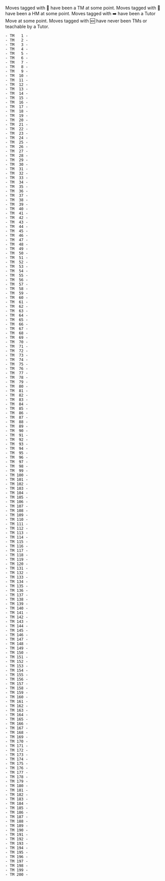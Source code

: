 Moves tagged with 🔁 have been a TM at some point.
Moves tagged with 🔀 have been a HM at some point.
Moves tagged with ➡️ have been a Tutor Move at some point.
Moves tagged with 🆕 have never been TMs or teachable by a Tutor.

    - TM   1 - 
    - TM   2 - 
    - TM   3 - 
    - TM   4 - 
    - TM   5 - 
    - TM   6 - 
    - TM   7 - 
    - TM   8 - 
    - TM   9 - 
    - TM  10 - 
    - TM  11 - 
    - TM  12 - 
    - TM  13 - 
    - TM  14 - 
    - TM  15 - 
    - TM  16 - 
    - TM  17 - 
    - TM  18 - 
    - TM  19 - 
    - TM  20 - 
    - TM  21 - 
    - TM  22 - 
    - TM  23 - 
    - TM  24 - 
    - TM  25 - 
    - TM  26 - 
    - TM  27 - 
    - TM  28 - 
    - TM  29 - 
    - TM  30 - 
    - TM  31 - 
    - TM  32 - 
    - TM  33 - 
    - TM  34 - 
    - TM  35 - 
    - TM  36 - 
    - TM  37 - 
    - TM  38 - 
    - TM  39 - 
    - TM  40 - 
    - TM  41 - 
    - TM  42 - 
    - TM  43 - 
    - TM  44 - 
    - TM  45 - 
    - TM  46 - 
    - TM  47 - 
    - TM  48 - 
    - TM  49 - 
    - TM  50 - 
    - TM  51 - 
    - TM  52 - 
    - TM  53 - 
    - TM  54 - 
    - TM  55 - 
    - TM  56 - 
    - TM  57 - 
    - TM  58 - 
    - TM  59 - 
    - TM  60 - 
    - TM  61 - 
    - TM  62 - 
    - TM  63 - 
    - TM  64 - 
    - TM  65 - 
    - TM  66 - 
    - TM  67 - 
    - TM  68 - 
    - TM  69 - 
    - TM  70 - 
    - TM  71 - 
    - TM  72 - 
    - TM  73 - 
    - TM  74 - 
    - TM  75 - 
    - TM  76 - 
    - TM  77 - 
    - TM  78 - 
    - TM  79 - 
    - TM  80 - 
    - TM  81 - 
    - TM  82 - 
    - TM  83 - 
    - TM  84 - 
    - TM  85 - 
    - TM  86 - 
    - TM  87 - 
    - TM  88 - 
    - TM  89 - 
    - TM  90 - 
    - TM  91 - 
    - TM  92 - 
    - TM  93 - 
    - TM  94 - 
    - TM  95 - 
    - TM  96 - 
    - TM  97 - 
    - TM  98 - 
    - TM  99 - 
    - TM 100 - 
    - TM 101 - 
    - TM 102 - 
    - TM 103 - 
    - TM 104 - 
    - TM 105 - 
    - TM 106 - 
    - TM 107 - 
    - TM 108 - 
    - TM 109 - 
    - TM 110 - 
    - TM 111 - 
    - TM 112 - 
    - TM 113 - 
    - TM 114 - 
    - TM 115 - 
    - TM 116 - 
    - TM 117 - 
    - TM 118 - 
    - TM 119 - 
    - TM 120 - 
    - TM 131 - 
    - TM 132 - 
    - TM 133 - 
    - TM 134 - 
    - TM 135 - 
    - TM 136 - 
    - TM 137 - 
    - TM 138 - 
    - TM 139 - 
    - TM 140 - 
    - TM 141 - 
    - TM 142 - 
    - TM 143 - 
    - TM 144 - 
    - TM 145 - 
    - TM 146 - 
    - TM 147 - 
    - TM 148 - 
    - TM 149 - 
    - TM 150 - 
    - TM 151 - 
    - TM 152 - 
    - TM 153 - 
    - TM 154 - 
    - TM 155 - 
    - TM 156 - 
    - TM 157 - 
    - TM 158 - 
    - TM 159 - 
    - TM 160 - 
    - TM 161 - 
    - TM 162 - 
    - TM 163 - 
    - TM 164 - 
    - TM 165 - 
    - TM 166 - 
    - TM 167 - 
    - TM 168 - 
    - TM 169 - 
    - TM 170 - 
    - TM 171 - 
    - TM 172 - 
    - TM 173 - 
    - TM 174 - 
    - TM 175 - 
    - TM 176 - 
    - TM 177 - 
    - TM 178 - 
    - TM 179 - 
    - TM 180 - 
    - TM 181 - 
    - TM 182 - 
    - TM 183 - 
    - TM 184 - 
    - TM 185 - 
    - TM 186 - 
    - TM 187 - 
    - TM 188 - 
    - TM 189 - 
    - TM 190 - 
    - TM 191 - 
    - TM 192 - 
    - TM 193 - 
    - TM 194 - 
    - TM 195 - 
    - TM 196 - 
    - TM 197 - 
    - TM 198 - 
    - TM 199 - 
    - TM 200 -
    